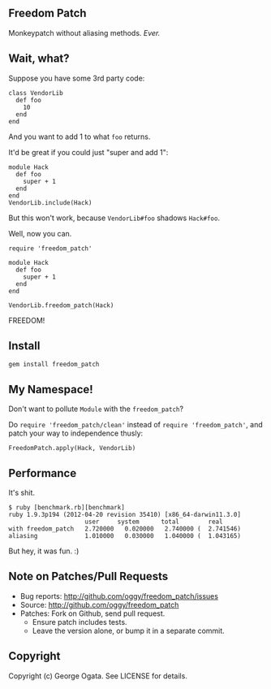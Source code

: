 ## Freedom Patch

Monkeypatch without aliasing methods. *Ever.*

## Wait, what?

Suppose you have some 3rd party code:

    class VendorLib
      def foo
        10
      end
    end

And you want to add 1 to what `foo` returns.

It'd be great if you could just "super and add 1":

    module Hack
      def foo
        super + 1
      end
    end
    VendorLib.include(Hack)

But this won't work, because `VendorLib#foo` shadows `Hack#foo`.

Well, now you can.

    require 'freedom_patch'

    module Hack
      def foo
        super + 1
      end
    end

    VendorLib.freedom_patch(Hack)

FREEDOM!

## Install

    gem install freedom_patch

## My Namespace!

Don't want to pollute `Module` with the `freedom_patch`?

Do `require 'freedom_patch/clean'` instead of `require 'freedom_patch'`, and
patch your way to independence thusly:

    FreedomPatch.apply(Hack, VendorLib)

## Performance

It's shit.

    $ ruby [benchmark.rb][benchmark]
    ruby 1.9.3p194 (2012-04-20 revision 35410) [x86_64-darwin11.3.0]
                         user     system      total        real
    with freedom_patch   2.720000   0.020000   2.740000 (  2.741546)
    aliasing             1.010000   0.030000   1.040000 (  1.043165)

But hey, it was fun. :)

[benchmark]: https://github.com/oggy/freedom_patch/blob/master/benchmark.rb

## Note on Patches/Pull Requests

 * Bug reports: http://github.com/oggy/freedom_patch/issues
 * Source: http://github.com/oggy/freedom_patch
 * Patches: Fork on Github, send pull request.
   * Ensure patch includes tests.
   * Leave the version alone, or bump it in a separate commit.

## Copyright

Copyright (c) George Ogata. See LICENSE for details.
